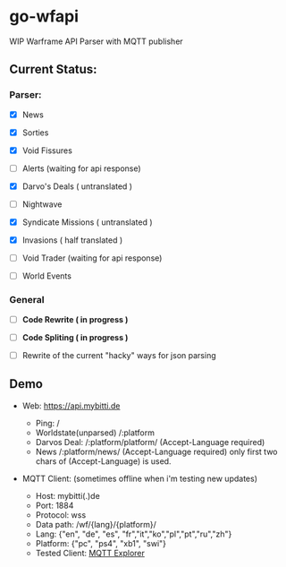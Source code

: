 # go-wfapi
WIP  Warframe API Parser with  MQTT publisher

## Current Status:

### Parser:
 - [x] News
 - [x] Sorties
 - [x] Void Fissures
 - [ ] Alerts (waiting for api response)
 - [x] Darvo's Deals ( untranslated )
 - [ ] Nightwave
 - [x] Syndicate Missions ( untranslated )
 - [x] Invasions  ( half translated )
 - [ ] Void Trader (waiting for api response)
 - [ ] World Events


### General

- [ ] **Code Rewrite  ( in progress )**
- [ ] **Code Spliting ( in progress )**
- [ ] Rewrite of the  current "hacky" ways for json parsing


## Demo

+ Web: https://api.mybitti.de
  + Ping:   /
  + Worldstate(unparsed) /:platform
  + Darvos Deal: /:platform/platform/  (Accept-Language required)
  + News /:platform/news/ (Accept-Language required)
  only first two chars  of  (Accept-Language) is used.


+ MQTT Client:  (sometimes offline when i'm testing new updates)
  + Host: mybitti(.)de
  + Port: 1884
  + Protocol: wss
  + Data path: /wf/{lang}/{platform}/
  + Lang: {"en", "de", "es", "fr","it","ko","pl","pt","ru","zh"}
  + Platform: {"pc", "ps4", "xb1", "swi"}
  + Tested Client: [MQTT Explorer](https://mqtt-explorer.com/)

